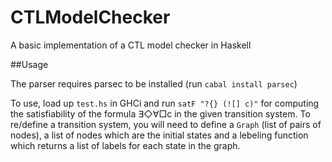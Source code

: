 # CTLModelChecker
A basic implementation of a CTL model checker in Haskell

##Usage

The parser requires parsec to be installed (run `cabal install parsec`)

To use, load up `test.hs` in GHCi and run `satF "?{} (![] c)"` for computing the satisfiability of the formula ∃◇∀□c in the given transition system. To re/define a transition system, you will need to define a `Graph` (list of pairs of nodes), a list of nodes which are the initial states and a lebeling function which returns a list of labels for each state in the graph.